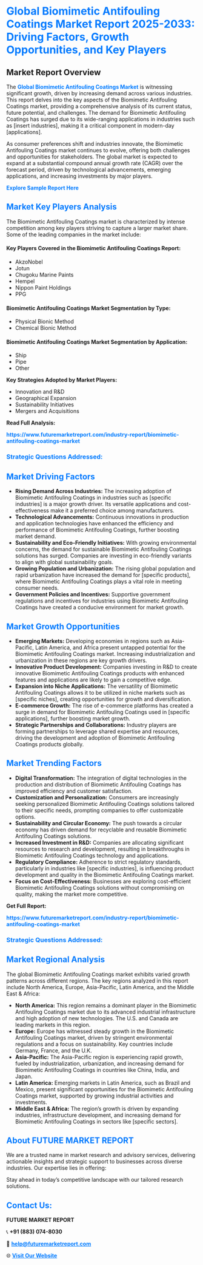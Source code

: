 <h1 style="color: #007BFF;">Global Biomimetic Antifouling Coatings Market Report 2025-2033: Driving Factors, Growth Opportunities, and Key Players</h1>

<section id="overview">
<h2>Market Report Overview</h2>
<p>The <a href="https://www.futuremarketreport.com/industry-report/biomimetic-antifouling-coatings-market" style="color: #007BFF; text-decoration: none;"><strong>Global Biomimetic Antifouling Coatings Market</strong></a> is witnessing significant growth, driven by increasing demand across various industries. This report delves into the key aspects of the Biomimetic Antifouling Coatings market, providing a comprehensive analysis of its current status, future potential, and challenges. The demand for Biomimetic Antifouling Coatings has surged due to its wide-ranging applications in industries such as [insert industries], making it a critical component in modern-day [applications].</p>
<p>As consumer preferences shift and industries innovate, the Biomimetic Antifouling Coatings market continues to evolve, offering both challenges and opportunities for stakeholders. The global market is expected to expand at a substantial compound annual growth rate (CAGR) over the forecast period, driven by technological advancements, emerging applications, and increasing investments by major players.</p>
</section>

<section id="overview">
<p><a href="https://www.futuremarketreport.com/request-sample/reportId=114440" style="color: #007BFF; text-decoration: none;"><strong>Explore Sample Report Here</strong></a></p>
</section>

<section id="key-players">
<h2 style="color: #007BFF;">Market Key Players Analysis</h2>
<p>The Biomimetic Antifouling Coatings market is characterized by intense competition among key players striving to capture a larger market share. Some of the leading companies in the market include:</p>
<h4>Key Players Covered in the Biomimetic Antifouling Coatings Report:</h4>
<ul><li>AkzoNobel</li><li>Jotun</li><li>Chugoku Marine Paints</li><li>Hempel</li><li>Nippon Paint Holdings</li><li>PPG</li></ul>
<h4>Biomimetic Antifouling Coatings Market Segmentation by Type:</h4>
<ul><li>Physical Bionic Method</li><li>Chemical Bionic Method</li></ul>

<h4>Biomimetic Antifouling Coatings Market Segmentation by Application:</h4>
<ul><li>Ship</li><li>Pipe</li><li>Other</li></ul>
<p><strong>Key Strategies Adopted by Market Players:</strong></p>
<ul>
<li>Innovation and R&D</li>
<li>Geographical Expansion</li>
<li>Sustainability Initiatives</li>
<li>Mergers and Acquisitions</li>
</ul>
</section>

<section>
<p><strong>Read Full Analysis: </strong></p><a href="https://www.futuremarketreport.com/industry-report/biomimetic-antifouling-coatings-market" style="color: #007BFF; text-decoration: none;"><strong>https://www.futuremarketreport.com/industry-report/biomimetic-antifouling-coatings-market</strong></a>
<h3 style="color: #007BFF;">Strategic Questions Addressed:</h3>
</section>

<section id="driving-factors">
<h2 style="color: #007BFF;">Market Driving Factors</h2>
<ul>
<li><strong>Rising Demand Across Industries:</strong> The increasing adoption of Biomimetic Antifouling Coatings in industries such as [specific industries] is a major growth driver. Its versatile applications and cost-effectiveness make it a preferred choice among manufacturers.</li>
<li><strong>Technological Advancements:</strong> Continuous innovations in production and application technologies have enhanced the efficiency and performance of Biomimetic Antifouling Coatings, further boosting market demand.</li>
<li><strong>Sustainability and Eco-Friendly Initiatives:</strong> With growing environmental concerns, the demand for sustainable Biomimetic Antifouling Coatings solutions has surged. Companies are investing in eco-friendly variants to align with global sustainability goals.</li>
<li><strong>Growing Population and Urbanization:</strong> The rising global population and rapid urbanization have increased the demand for [specific products], where Biomimetic Antifouling Coatings plays a vital role in meeting consumer needs.</li>
<li><strong>Government Policies and Incentives:</strong> Supportive government regulations and incentives for industries using Biomimetic Antifouling Coatings have created a conducive environment for market growth.</li>
</ul>
</section>

<section id="growth-opportunities">
<h2 style="color: #007BFF;">Market Growth Opportunities</h2>
<ul>
<li><strong>Emerging Markets:</strong> Developing economies in regions such as Asia-Pacific, Latin America, and Africa present untapped potential for the Biomimetic Antifouling Coatings market. Increasing industrialization and urbanization in these regions are key growth drivers.</li>
<li><strong>Innovative Product Development:</strong> Companies investing in R&D to create innovative Biomimetic Antifouling Coatings products with enhanced features and applications are likely to gain a competitive edge.</li>
<li><strong>Expansion into Niche Applications:</strong> The versatility of Biomimetic Antifouling Coatings allows it to be utilized in niche markets such as [specific niches], creating opportunities for growth and diversification.</li>
<li><strong>E-commerce Growth:</strong> The rise of e-commerce platforms has created a surge in demand for Biomimetic Antifouling Coatings used in [specific applications], further boosting market growth.</li>
<li><strong>Strategic Partnerships and Collaborations:</strong> Industry players are forming partnerships to leverage shared expertise and resources, driving the development and adoption of Biomimetic Antifouling Coatings products globally.</li>
</ul>
</section>

<section id="trending-factors">
<h2 style="color: #007BFF;">Market Trending Factors</h2>
<ul>
<li><strong>Digital Transformation:</strong> The integration of digital technologies in the production and distribution of Biomimetic Antifouling Coatings has improved efficiency and customer satisfaction.</li>
<li><strong>Customization and Personalization:</strong> Consumers are increasingly seeking personalized Biomimetic Antifouling Coatings solutions tailored to their specific needs, prompting companies to offer customizable options.</li>
<li><strong>Sustainability and Circular Economy:</strong> The push towards a circular economy has driven demand for recyclable and reusable Biomimetic Antifouling Coatings solutions.</li>
<li><strong>Increased Investment in R&D:</strong> Companies are allocating significant resources to research and development, resulting in breakthroughs in Biomimetic Antifouling Coatings technology and applications.</li>
<li><strong>Regulatory Compliance:</strong> Adherence to strict regulatory standards, particularly in industries like [specific industries], is influencing product development and quality in the Biomimetic Antifouling Coatings market.</li>
<li><strong>Focus on Cost-Effectiveness:</strong> Businesses are exploring cost-efficient Biomimetic Antifouling Coatings solutions without compromising on quality, making the market more competitive.</li>
</ul>
</section>

<section>
<p><strong>Get Full Report: </strong></p><a href="https://www.futuremarketreport.com/industry-report/biomimetic-antifouling-coatings-market" style="color: #007BFF; text-decoration: none;"><strong>https://www.futuremarketreport.com/industry-report/biomimetic-antifouling-coatings-market</strong></a>
<h3 style="color: #007BFF;">Strategic Questions Addressed:</h3>
</section>


<section id="regional-analysis">
<h2 style="color: #007BFF;">Market Regional Analysis</h2>
<p>The global Biomimetic Antifouling Coatings market exhibits varied growth patterns across different regions. The key regions analyzed in this report include North America, Europe, Asia-Pacific, Latin America, and the Middle East & Africa:</p>
<ul>
<li><strong>North America:</strong> This region remains a dominant player in the Biomimetic Antifouling Coatings market due to its advanced industrial infrastructure and high adoption of new technologies. The U.S. and Canada are leading markets in this region.</li>
<li><strong>Europe:</strong> Europe has witnessed steady growth in the Biomimetic Antifouling Coatings market, driven by stringent environmental regulations and a focus on sustainability. Key countries include Germany, France, and the U.K.</li>
<li><strong>Asia-Pacific:</strong> The Asia-Pacific region is experiencing rapid growth, fueled by industrialization, urbanization, and increasing demand for Biomimetic Antifouling Coatings in countries like China, India, and Japan.</li>
<li><strong>Latin America:</strong> Emerging markets in Latin America, such as Brazil and Mexico, present significant opportunities for the Biomimetic Antifouling Coatings market, supported by growing industrial activities and investments.</li>
<li><strong>Middle East & Africa:</strong> The region’s growth is driven by expanding industries, infrastructure development, and increasing demand for Biomimetic Antifouling Coatings in sectors like [specific sectors].</li>
</ul>
</section>

<footer>
<h2 style="color: #007BFF;">About FUTURE MARKET REPORT</h2>
<p>We are a trusted name in market research and advisory services, delivering actionable insights and strategic support to businesses across diverse industries. Our expertise lies in offering:</p>

<p>Stay ahead in today’s competitive landscape with our tailored research solutions.</p>

<h2 style="color: #007BFF;">Contact Us:</h2>
<p><strong>FUTURE MARKET REPORT</strong></p>
<p>📞 <strong>+91 (883) 074-8030</strong></p>
<p>📧 <strong><a href="mailto:help@futuremarketreport.com" style="color: #007BFF;">help@futuremarketreport.com</a></strong></p>
<p>🌐 <strong><a href="https://www.futuremarketreport.com/" style="color: #007BFF;">Visit Our Website</a></strong></p>
</footer>